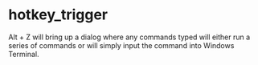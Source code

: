 # hotkey_trigger

Alt + Z will bring up a dialog where any commands typed will either run a series of commands or will simply input the command into Windows Terminal.
